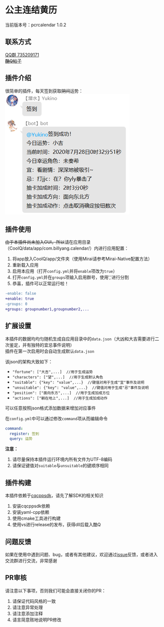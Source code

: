 # 公主连结黄历

当前版本号：pcrcalendar 1.0.2

## 联系方式
[QQ群 735209171](https://jq.qq.com/?_wv=1027&k=5cV7uEJ)  
~~[酷Q帖子](https://cqp.cc/t/51730)~~  

## 插件介绍
很简单的插件，每天签到获取~~阴间~~运势：  
![阴间运势](/docs/demo.png)  

## 插件使用
~~由于本插件尚未加入GUI，所以~~请在应用目录（CoolQ/data/app/com.billyang.calendar/）内进行应用配置：  
1. 将app放入CoolQ/app/文件夹（使用Mirai请参考Mirai-Native配置方法）
2. 重新载入应用
3. 启用本应用（打开`config.yml`并将`enable`项改为`true`）
4. 打开`config.yml`并在`groups`项输入启用群号，使用','进行分割
5. 恭喜，插件可以正常运行啦！

```diff
-enable: false
+enable: true
-groups: 0
+groups: groupnumber1,groupnumber2,...
```

## 扩展设置
本插件的数据均均匀随机生成自应用目录中的`data.json`（大凶和大吉需要进行二次鉴定，并有独特的宜忌事件说明）  
插件在第一次启用时会自动生成默认`data.json`  

该json的架构大致如下：
- `"fortune": ["大吉",...]  //用于生成运势`
- `"characters": ["望",...]  //用于生成默认角色`
- `"suitable": {"key": "value",...}  //键值对用于生成"宜"事件及说明`
- `"unsuitable": {"key": "value",...}  //键值对用于生成"忌"事件及说明`
- `"position": ["面向东方",...]  //用于生成加成方位`
- `"actions": ["躺在地上",...]  //用于生成加成动作`

可以任意按照json格式添加数据来增加对应事件  

在`config.yml`中可以通过修改`command`项从而编辑命令
```yml
command:
  register: 签到
  query: 运势
```

**注意：**
1. 请尽量保持本插件运行环境内所有文件为UTF-8编码
2. 请保证键值对`suitable`与`unsuitable`的键顺序相同

## 插件构建
本插件依赖于[cqcppsdk](https://cqcppsdk.cqp.moe/)，请先了解SDK的相关知识  

1. 安装cqcppsdk依赖
2. 安装yaml-cpp依赖
3. 使用cmake工具进行构建
4. 使用vs进行release的发布，获得dll后载入酷Q

## 问题反馈
如果在使用中遇到问题、bug，或者有其他建议，欢迎通过[issue](https://github.com/BillYang2016/pcrcalendar-qqbot/issues)反馈，或者进入交流群进行交流，非常感谢  

## PR审核
请注意以下事项，否则我们可能会直接关闭你的PR：  

1. 请保证代码风格的一致
2. 请注意异常处理
3. 请注意添加注释
4. 请言简意赅地说明PR修改
